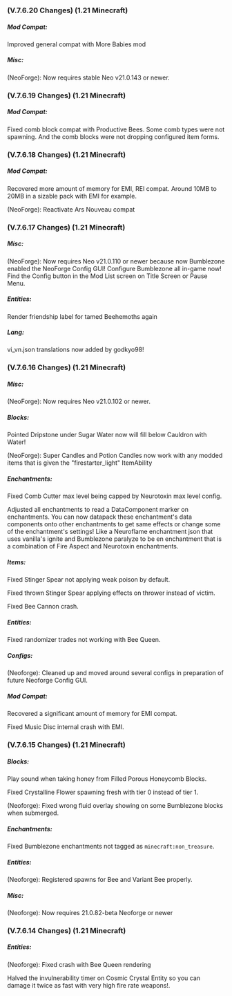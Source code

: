 ### **(V.7.6.20 Changes) (1.21 Minecraft)**

##### Mod Compat:
Improved general compat with More Babies mod

##### Misc:
(NeoForge): Now requires stable Neo v21.0.143 or newer.

### **(V.7.6.19 Changes) (1.21 Minecraft)**

##### Mod Compat:
Fixed comb block compat with Productive Bees. Some comb types were not spawning. And the comb blocks were not dropping configured item forms.


### **(V.7.6.18 Changes) (1.21 Minecraft)**

##### Mod Compat:
Recovered more amount of memory for EMI, REI compat. Around 10MB to 20MB in a sizable pack with EMI for example.

(NeoForge): Reactivate Ars Nouveau compat


### **(V.7.6.17 Changes) (1.21 Minecraft)**

##### Misc:
(NeoForge): Now requires Neo v21.0.110 or newer because now Bumblezone enabled the NeoForge Config GUI!
 Configure Bumblezone all in-game now! Find the Config button in the Mod List screen on Title Screen or Pause Menu.

##### Entities:
Render friendship label for tamed Beehemoths again

##### Lang:
vi_vn.json translations now added by godkyo98! 


### **(V.7.6.16 Changes) (1.21 Minecraft)**

##### Misc:
(NeoForge): Now requires Neo v21.0.102 or newer.

##### Blocks:
Pointed Dripstone under Sugar Water now will fill below Cauldron with Water!

(NeoForge): Super Candles and Potion Candles now work with any modded items that is given the "firestarter_light" ItemAbility

##### Enchantments:
Fixed Comb Cutter max level being capped by Neurotoxin max level config.

Adjusted all enchantments to read a DataComponent marker on enchantments. 
 You can now datapack these enchantment's data components onto other enchantments to get same effects or change some of the enchantment's settings!
 Like a Neuroflame enchantment json that uses vanilla's ignite and Bumblezone paralyze to be en enchantment that is a combination of Fire Aspect and Neurotoxin enchantments.

##### Items:
Fixed Stinger Spear not applying weak poison by default.

Fixed thrown Stinger Spear applying effects on thrower instead of victim.

Fixed Bee Cannon crash.

##### Entities:
Fixed randomizer trades not working with Bee Queen.

##### Configs:
(Neoforge): Cleaned up and moved around several configs in preparation of future Neoforge Config GUI.

##### Mod Compat:
Recovered a significant amount of memory for EMI compat.

Fixed Music Disc internal crash with EMI.


### **(V.7.6.15 Changes) (1.21 Minecraft)**

##### Blocks:
Play sound when taking honey from Filled Porous Honeycomb Blocks.

Fixed Crystalline Flower spawning fresh with tier 0 instead of tier 1.

(Neoforge): Fixed wrong fluid overlay showing on some Bumblezone blocks when submerged.

##### Enchantments:
Fixed Bumblezone enchantments not tagged as `minecraft:non_treasure`.

##### Entities:
(Neoforge): Registered spawns for Bee and Variant Bee properly.

##### Misc:
(Neoforge): Now requires 21.0.82-beta Neoforge or newer


### **(V.7.6.14 Changes) (1.21 Minecraft)**

##### Entities:
(Neoforge): Fixed crash with Bee Queen rendering

Halved the invulnerability timer on Cosmic Crystal Entity so you can damage it twice as fast with very high fire rate weapons!.
